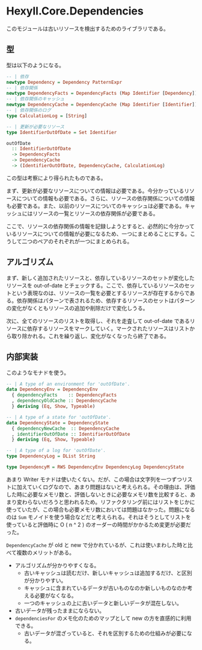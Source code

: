 # Hexyll.Core.Dependencies

このモジュールは古いリソースを検出するためのライブラリである。

## 型

型は以下のようになる。

```haskell
-- | 依存
newtype Dependency = Dependency PatternExpr
-- | 依存関係
newtype DependencyFacts = DependencyFacts (Map Identifier [Dependency])
-- | 依存関係のキャッシュ
newtype DependencyCache = DependencyCache (Map Identifier [Identifier])
-- | 依存関係のログ
type CalculationLog = [String]

-- | 更新が必要なリソース
type IdentifierOutOfDate = Set Identifier

outOfDate
  :: IdentifierOutOfDate
  -> DependencyFacts
  -> DependencyCache
  -> (IdentifierOutOfDate, DependencyCache, CalculationLog)
```

この型は考察により得られたものである。

まず、更新が必要なリソースについての情報は必要である。今分かっているリソースについての情報も必要である。さらに、リソースの依存関係についての情報も必要である。また、以前のリソースについてのキャッシュは必要である。キャッシュにはリソースの一覧とリソースの依存関係が必要である。

ここで、リソースの依存関係の情報を記録しようとすると、必然的に今分かっているリソースについての情報が必要になるため、一つにまとめることにする。こうして二つのペアのそれぞれが一つにまとめられる。

## アルゴリズム

まず、新しく追加されたリソースと、依存しているリソースのセットが変化したリソースを out-of-date とチェックする。ここで、依存しているリソースのセットという表現なのは、リソースの一覧を必要とするリソースが存在するからである。依存関係はパターンで表されるため、依存するリソースのセットはパターンの変化がなくともリソースの追加や削除だけで変化しうる。

次に、全てのリソースのリストを取得し、それを走査して out-of-date であるリソースに依存するリソースをマークしていく。マークされたリソースはリストから取り除かれる。これを繰り返し、変化がなくなったら終了である。

## 内部実装

このようなモナドを使う。

```haskell
-- | A type of an environment for 'outOfDate'.
data DependencyEnv = DependencyEnv
  { dependencyFacts    :: DependencyFacts
  , dependencyOldCache :: DependencyCache
  } deriving (Eq, Show, Typeable)

-- | A type of a state for 'outOfDate'.
data DependencyState = DependencyState
  { dependencyNewCache  :: DependencyCache
  , identifierOutOfDate :: IdentifierOutOfDate
  } deriving (Eq, Show, Typeable)

-- | A type of a log for 'outOfDate'.
type DependencyLog = DList String

type DependencyM = RWS DependencyEnv DependencyLog DependencyState
```

あまり Writer モナドは使いたくない。だが、この場合は文字列を一つずつリストに加えていくログなので、あまり問題はないと考えられる。その理由は、評価した時に必要なメモリ数と、評価しないときに必要なメモリ数を比較すると、あまり変わらないだろうと思われるため。リファクタリング前にはリストをじかに使っていたが、この場合も必要メモリ数においては問題はなかった。問題になるのは `Sum` モノイドを使う場合などだと考えられる。それはそうとしてリストを使っていると評価時に O ( n ^ 2 ) のオーダーの時間がかかるため変更が必要だった。

`DependencyCache` が old と new で分かれているが、これは使いまわした時と比べて複数のメリットがある。

* アルゴリズムが分かりやすくなる。
    * 古いキャッシュは読むだけ、新しいキャッシュは追加するだけ、と区別が分かりやすい。
    * キャッシュに含まれているデータが古いものなのか新しいものなのか考える必要がなくなる。
    * 一つのキャッシュの上に古いデータと新しいデータが混在しない。
* 古いデータが残ったままにならない。
* `dependenciesFor` のメモ化のためのマップとして new の方を直感的に利用できる。
    * 古いデータが混ざっていると、それを区別するための仕組みが必要になる。
